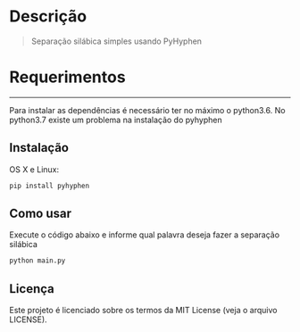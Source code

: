 # Descrição
> Separação silábica simples usando PyHyphen

# Requerimentos
------------
Para instalar as dependências é necessário ter no máximo o python3.6. No python3.7 existe um problema na instalação do pyhyphen
## Instalação

OS X e Linux:

```sh
pip install pyhyphen
```

## Como usar

Execute o código abaixo e informe qual palavra deseja fazer a separação silábica

```sh
python main.py
```

## Licença

Este projeto é licenciado sobre os termos da MIT License (veja o arquivo
LICENSE).